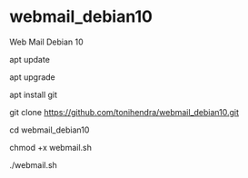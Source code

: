 # webmail_debian10
Web Mail Debian 10</P>
apt update</P>
apt upgrade</P>
apt install git</P>
git clone https://github.com/tonihendra/webmail_debian10.git</P>
cd webmail_debian10</P>
chmod +x webmail.sh</P>
./webmail.sh</P>


